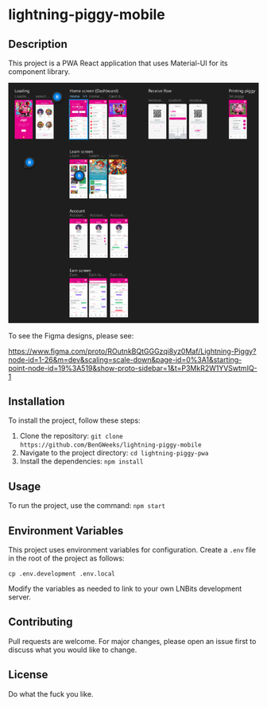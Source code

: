 # lightning-piggy-mobile

## Description

This project is a PWA React application that uses Material-UI for its component library.

[![alt text](image.png)](https://www.figma.com/proto/ROutnkBQtGGGzqi8yz0Maf/Lightning-Piggy?node-id=1-26&m=dev&scaling=scale-down&page-id=0%3A1&starting-point-node-id=19%3A519&show-proto-sidebar=1&t=P3MkR2W1YVSwtmIQ-1)

To see the Figma designs, please see:

https://www.figma.com/proto/ROutnkBQtGGGzqi8yz0Maf/Lightning-Piggy?node-id=1-26&m=dev&scaling=scale-down&page-id=0%3A1&starting-point-node-id=19%3A519&show-proto-sidebar=1&t=P3MkR2W1YVSwtmIQ-1

## Installation

To install the project, follow these steps:

1. Clone the repository: `git clone https://github.com/BenGWeeks/lightning-piggy-mobile`
2. Navigate to the project directory: `cd lightning-piggy-pwa`
3. Install the dependencies: `npm install`

## Usage

To run the project, use the command: `npm start`

## Environment Variables

This project uses environment variables for configuration. Create a `.env` file in the root of the project as follows:

```
cp .env.development .env.local
```

Modify the variables as needed to link to your own LNBits development server.

## Contributing

Pull requests are welcome. For major changes, please open an issue first to discuss what you would like to change.

## License

Do what the fuck you like.